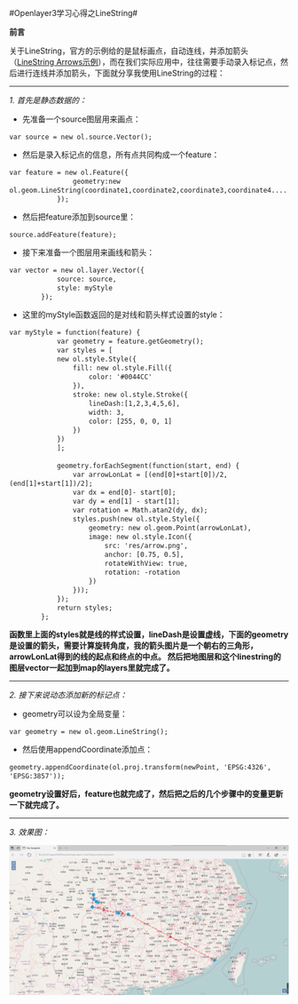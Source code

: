 #Openlayer3学习心得之LineString#

**前言**

关于LineString，官方的示例给的是鼠标画点，自动连线，并添加箭头（[LineString Arrows示例](http://openlayers.org/en/latest/examples/line-arrows.html?q=linestring)），而在我们实际应用中，往往需要手动录入标记点，然后进行连线并添加箭头，下面就分享我使用LineString的过程：

---
*1. 首先是静态数据的：*

- 先准备一个source图层用来画点：

````
var source = new ol.source.Vector();
````

- 然后是录入标记点的信息，所有点共同构成一个feature：

````
var feature = new ol.Feature({  
  				geometry:new ol.geom.LineString(coordinate1,coordinate2,coordinate3,coordinate4......)
  			});
````

- 然后把feature添加到source里：

````
source.addFeature(feature);
````

- 接下来准备一个图层用来画线和箭头：

````
var vector = new ol.layer.Vector({
    		source: source,
    		style: myStyle
    	});
````

- 这里的myStyle函数返回的是对线和箭头样式设置的style：

````
var myStyle = function(feature) {
    		var geometry = feature.getGeometry();
    		var styles = [
    		new ol.style.Style({
    			fill: new ol.style.Fill({
    				color: '#0044CC'
    			}), 
    			stroke: new ol.style.Stroke({  
    				lineDash:[1,2,3,4,5,6],
    				width: 3,  
    				color: [255, 0, 0, 1]  
    			})  
    		})
    		];

    		geometry.forEachSegment(function(start, end) {
    			var arrowLonLat = [(end[0]+start[0])/2,(end[1]+start[1])/2];
    			var dx = end[0]- start[0]; 
    			var dy = end[1] - start[1];
    			var rotation = Math.atan2(dy, dx);
    			styles.push(new ol.style.Style({
    				geometry: new ol.geom.Point(arrowLonLat),
    				image: new ol.style.Icon({
    					src: 'res/arrow.png',
    					anchor: [0.75, 0.5],
    					rotateWithView: true,
    					rotation: -rotation
    				})
    			}));
    		});
    		return styles;
    	};
````

**函数里上面的styles就是线的样式设置，lineDash是设置虚线，下面的geometry是设置的箭头，需要计算旋转角度，我的箭头图片是一个朝右的三角形，arrowLonLat得到的线的起点和终点的中点。
然后把地图层和这个linestring的图层vector一起加到map的layers里就完成了。**

---
*2. 接下来说动态添加新的标记点：*

- geometry可以设为全局变量：

````
var geometry = new ol.geom.LineString();
````

- 然后使用appendCoordinate添加点：

````
geometry.appendCoordinate(ol.proj.transform(newPoint, 'EPSG:4326', 'EPSG:3857'));
````

**geometry设置好后，feature也就完成了，然后把之后的几个步骤中的变量更新一下就完成了。**

---
*3. 效果图：*

![](https://github.com/13608089849/Openlayer3-LineString/blob/master/image/linestring.png?raw=true)
